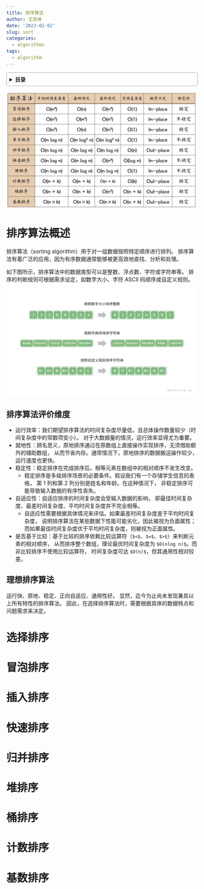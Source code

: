 ```yaml
---
title: 排序算法
author: 王哲峰
date: '2023-02-02'
slug: sort
categories:
  - algorithms
tags:
  - algorithm
---
```


<style>
details {
    border: 1px solid #aaa;
    border-radius: 4px;
    padding: .5em .5em 0;
}
summary {
    font-weight: bold;
    margin: -.5em -.5em 0;
    padding: .5em;
}
details[open] {
    padding: .5em;
}
details[open] summary {
    border-bottom: 1px solid #aaa;
    margin-bottom: .5em;
}
img {
    pointer-events: none;
}
</style>

<details><summary>目录</summary><p>

- [排序算法概述](#排序算法概述)
    - [排序算法评价维度](#排序算法评价维度)
    - [理想排序算法](#理想排序算法)
- [选择排序](#选择排序)
- [冒泡排序](#冒泡排序)
- [插入排序](#插入排序)
- [快速排序](#快速排序)
- [归并排序](#归并排序)
- [堆排序](#堆排序)
- [桶排序](#桶排序)
- [计数排序](#计数排序)
- [基数排序](#基数排序)
</p></details><p></p>

![img](images/sort.png)

# 排序算法概述

排序算法（sorting algorithm）用于对一组数据按照特定顺序进行排列。
排序算法有着广泛的应用，因为有序数据通常能够被更高效地查找、分析和处理。

如下图所示，排序算法中的数据类型可以是整数、浮点数、字符或字符串等。
排序的判断规则可根据需求设定，如数字大小、字符 ASCII 码顺序或自定义规则。

![img](images/sorting_examples.png)

## 排序算法评价维度

* 运行效率：我们期望排序算法的时间复杂度尽量低，且总体操作数量较少（时间复杂度中的常数项变小）。
  对于大数据量的情况，运行效率显得尤为重要。
* 就地性：顾名思义，原地排序通过在原数组上直接操作实现排序，无须借助额外的辅助数组，
  从而节省内存。通常情况下，原地排序的数据搬运操作较少，运行速度也更快。
* 稳定性：稳定排序在完成排序后，相等元素在数组中的相对顺序不发生改变。
    - 稳定排序是多级排序场景的必要条件。假设我们有一个存储学生信息的表格，
      第 1 列和第 2 列分别是姓名和年龄。在这种情况下，
      非稳定排序可能导致输入数据的有序性丧失。
* 自适应性：自适应排序的时间复杂度会受输入数据的影响，
  即最佳时间复杂度、最差时间复杂度、平均时间复杂度并不完全相等。
    - 自适应性需要根据具体情况来评估。如果最差时间复杂度差于平均时间复杂度，
      说明排序算法在某些数据下性能可能劣化，因此被视为负面属性；
      而如果最佳时间复杂度优于平均时间复杂度，则被视为正面属性。
* 是否基于比较：基于比较的排序依赖比较运算符（`$<$`、`$=$`、`$>$`）来判断元素的相对顺序，
  从而排序整个数组，理论最优时间复杂度为 `$O(nlog n)$`。而非比较排序不使用比较运算符，
  时间复杂度可达 `$O(n)$`，但其通用性相对较差。

## 理想排序算法

运行快、原地、稳定、正向自适应、通用性好。
显然，迄今为止尚未发现兼具以上所有特性的排序算法。
因此，在选择排序算法时，需要根据具体的数据特点和问题需求来决定。

# 选择排序


# 冒泡排序

# 插入排序

# 快速排序


# 归并排序

# 堆排序


# 桶排序

# 计数排序



# 基数排序
